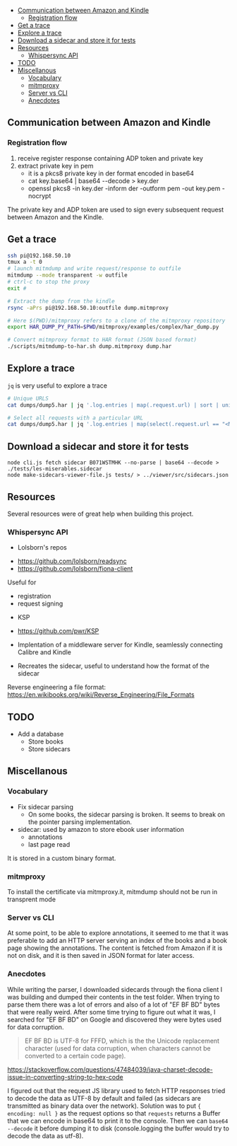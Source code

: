 <!-- MarkdownTOC autolink=True -->

- [Communication between Amazon and Kindle](#communication-between-amazon-and-kindle)
    - [Registration flow](#registration-flow)
- [Get a trace](#get-a-trace)
- [Explore a trace](#explore-a-trace)
- [Download a sidecar and store it for tests](#download-a-sidecar-and-store-it-for-tests)
- [Resources](#resources)
    - [Whispersync API](#whispersync-api)
- [TODO](#todo)
- [Miscellanous](#miscellanous)
    - [Vocabulary](#vocabulary)
    - [mitmproxy](#mitmproxy)
    - [Server vs CLI](#server-vs-cli)
    - [Anecdotes](#anecdotes)

<!-- /MarkdownTOC -->

## Communication between Amazon and Kindle

### Registration flow

1. receive register response containing ADP token and private key
2. extract private key in pem
    * it is a pkcs8 private key in der format encoded in base64
    * cat key.base64 | base64 --decode > key.der
    * openssl pkcs8 -in key.der -inform der -outform pem -out key.pem -nocrypt

The private key and ADP token are used to sign every subsequent request
between Amazon and the Kindle.

## Get a trace

```bash
ssh pi@192.168.50.10
tmux a -t 0
# launch mitmdump and write request/response to outfile
mitmdump --mode transparent -w outfile
# ctrl-c to stop the proxy
exit #  

# Extract the dump from the kindle
rsync -aPrs pi@192.168.50.10:outfile dump.mitmproxy

# Here $(PWD)/mitmproxy refers to a clone of the mitmproxy repository
export HAR_DUMP_PY_PATH=$PWD/mitmproxy/examples/complex/har_dump.py

# Convert mitmproxy format to HAR format (JSON based format)
./scripts/mitmdump-to-har.sh dump.mitmproxy dump.har
```

## Explore a trace

`jq` is very useful to explore a trace

```bash
# Unique URLS
cat dumps/dump5.har | jq '.log.entries | map(.request.url) | sort | unique'

# Select all requests with a particular URL
cat dumps/dump5.har | jq '.log.entries | map(select(.request.url == "<MY_URL>"))'
```

## Download a sidecar and store it for tests

```
node cli.js fetch sidecar B071WSTMHK --no-parse | base64 --decode > ./tests/les-miserables.sidecar
node make-sidecars-viewer-file.js tests/ > ../viewer/src/sidecars.json
```

## Resources

Several resources were of great help when building this project.

### Whispersync API

* Lolsborn's repos

- https://github.com/lolsborn/readsync
- https://github.com/lolsborn/fiona-client

Useful for 

- registration
- request signing 

* KSP 

- https://github.com/pwr/KSP

- Implentation of a middleware server for Kindle, seamlessly connecting Calibre and Kindle
- Recreates the sidecar, useful to understand how the format of the sidecar 

Reverse engineering a file format: https://en.wikibooks.org/wiki/Reverse_Engineering/File_Formats

## TODO

- Add a database
    - Store books
    - Store sidecars

## Miscellanous

### Vocabulary

- Fix sidecar parsing
    - On some books, the sidecar parsing is broken. It seems to break on the pointer parsing implementation.
- sidecar: used by amazon to store ebook user information
    - annotations
    - last page read

It is stored in a custom binary format.

### mitmproxy

To install the certificate via mitmproxy.it, mitmdump should not be run in transprent mode

### Server vs CLI

At some point, to be able to explore annotations, it seemed to me that it was preferable to add
an HTTP server serving an index of the books and a book page showing the annotations. The content
is fetched from Amazon if it is not on disk, and it is then saved in JSON format for later
access.

### Anecdotes

While writing the parser, I downloaded sidecards through the fiona client I was building and
dumped their contents in the test folder. When trying to parse them there was a lot of errors
and also of a lot of "EF BF BD" bytes that were really weird. After some time trying to figure
out what it was, I searched for "EF BF BD" on Google and discovered they were bytes used for
data corruption.

> EF BF BD is UTF-8 for FFFD, which is the the Unicode replacement character (used for data corruption, when characters cannot be converted to a certain code page).

https://stackoverflow.com/questions/47484039/java-charset-decode-issue-in-converting-string-to-hex-code

I figured out that the request JS library used to fetch HTTP responses tried to decode the
data as UTF-8 by default and failed (as sidecars are transmitted as binary data over the
network). Solution was to put `{ encoding: null }` as the request options so that `requests`
returns a Buffer that we can encode in base64 to print it to the console. Then we can
`base64 --decode` it before dumping it to disk (console.logging the buffer would try to
decode the data as utf-8).
